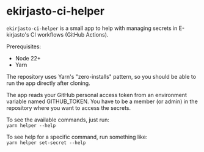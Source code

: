 # ekirjasto-ci-helper

`ekirjasto-ci-helper` is a small app to help with managing secrets in
E-kirjasto's CI workflows (GitHub Actions).

Prerequisites:
- Node 22+
- Yarn

The repository uses Yarn's "zero-installs" pattern,
so you should be able to run the app directly after cloning.

The app reads your GitHub personal access token from an environment
variable named GITHUB_TOKEN. You have to be a member (or admin) in the
repository where you want to access the secrets.

To see the available commands, just run:  
`yarn helper --help`

To see help for a specific command, run something like:  
`yarn helper set-secret --help`

